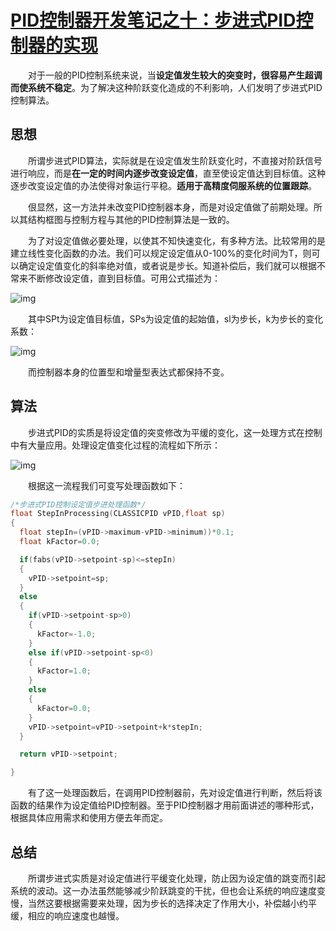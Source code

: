 # [PID控制器开发笔记之十：步进式PID控制器的实现](https://www.cnblogs.com/foxclever/p/9349213.html)

　　对于一般的PID控制系统来说，当**设定值发生较大的突变时，很容易产生超调而使系统不稳定**。为了解决这种阶跃变化造成的不利影响，人们发明了步进式PID控制算法。

## 思想

　　所谓步进式PID算法，实际就是在设定值发生阶跃变化时，不直接对阶跃信号进行响应，而是**在一定的时间内逐步改变设定值**，直至使设定值达到目标值。这种逐步改变设定值的办法使得对象运行平稳。**适用于高精度伺服系统的位置跟踪**。

　　佷显然，这一方法并未改变PID控制器本身，而是对设定值做了前期处理。所以其结构框图与控制方程与其他的PID控制算法是一致的。

　　为了对设定值做必要处理，以使其不知快速变化，有多种方法。比较常用的是建立线性变化函数的办法。我们可以规定设定值从0-100%的变化时间为T，则可以确定设定值变化的斜率绝对值，或者说是步长。知道补偿后，我们就可以根据不常来不断修改设定值，直到目标值。可用公式描述为：

 ![img](https://gitee.com/tianzhendong/img/raw/master/images/202203280916069.png)

　　其中SPt为设定值目标值，SPs为设定值的起始值，sl为步长，k为步长的变化系数：

 ![img](https://gitee.com/tianzhendong/img/raw/master/images/202203280916180.png)

　　而控制器本身的位置型和增量型表达式都保持不变。

## 算法

　　步进式PID的实质是将设定值的突变修改为平缓的变化，这一处理方式在控制中有大量应用。处理设定值变化过程的流程如下所示：

 ![img](https://gitee.com/tianzhendong/img/raw/master/images/202203280916216.png)

　　根据这一流程我们可变写处理函数如下：

```c
/*步进式PID控制设定值步进处理函数*/
float StepInProcessing(CLASSICPID vPID,float sp)
{
  float stepIn=(vPID->maximum-vPID->minimum))*0.1;
  float kFactor=0.0;

  if(fabs(vPID->setpoint-sp)<=stepIn)
  {
    vPID->setpoint=sp;
  }
  else
  {
    if(vPID->setpoint-sp>0)
    {
      kFactor=-1.0;
    }
    else if(vPID->setpoint-sp<0)
    {
      kFactor=1.0;
    }
    else
    {
      kFactor=0.0;
    }
    vPID->setpoint=vPID->setpoint+k*stepIn;
  }

  return vPID->setpoint;

}
```

　　有了这一处理函数后，在调用PID控制器前，先对设定值进行判断，然后将该函数的结果作为设定值给PID控制器。至于PID控制器才用前面讲述的哪种形式，根据具体应用需求和使用方便去年而定。

## 总结

　　所谓步进式实质是对设定值进行平缓变化处理，防止因为设定值的跳变而引起系统的波动。这一办法虽然能够减少阶跃跳变的干扰，但也会让系统的响应速度变慢，当然这要根据需要来处理，因为步长的选择决定了作用大小，补偿越小约平缓，相应的响应速度也越慢。